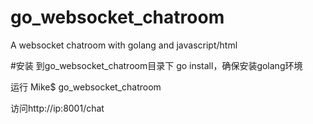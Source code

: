 # go_websocket_chatroom
A websocket chatroom with golang and javascript/html

#安装
到go_websocket_chatroom目录下 go install，确保安装golang环境


运行 Mike$ go_websocket_chatroom


访问http://ip:8001/chat
